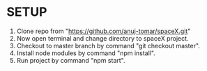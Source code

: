 # SETUP 

1. Clone repo from "https://github.com/anuj-tomar/spaceX.git"
2. Now open terminal and change directory to spaceX project.
3. Checkout to master branch by command "git checkout master".
4. Install node modules by command "npm install".
5. Run project by command "npm start".





